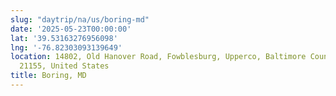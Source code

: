 ```yaml
---
slug: "daytrip/na/us/boring-md"
date: '2025-05-23T00:00:00'
lat: '39.53163276956098'
lng: '-76.82303093139649'
location: 14802, Old Hanover Road, Fowblesburg, Upperco, Baltimore County, Maryland,
  21155, United States
title: Boring, MD
---
```



